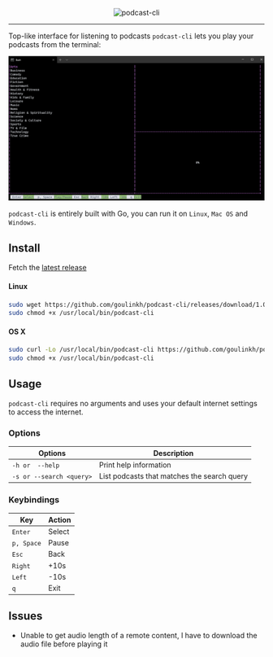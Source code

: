 <p align="center"><img width="200px" src="/resources/img/logo.png" alt="podcast-cli"/></p>


___

Top-like interface for listening to podcasts
`podcast-cli` lets you play your podcasts from the terminal:
<p align="center"><img src="/resources/img/demo.gif" alt="podcast-cli"/></p>

`podcast-cli` is entirely built with Go, you can run it on `Linux`, `Mac OS` and `Windows`.

## Install
Fetch the [latest release](https://github.com/goulinkh/podcast-cli/releases)

#### Linux

```bash
sudo wget https://github.com/goulinkh/podcast-cli/releases/download/1.0.0/podcast-cli-1.0.0-linux-amd64 -O /usr/local/bin/podcast-cli
sudo chmod +x /usr/local/bin/podcast-cli
```

#### OS X

```bash
sudo curl -Lo /usr/local/bin/podcast-cli https://github.com/goulinkh/podcast-cli/releases/download/1.0.0/podcast-cli-1.0.0-darwin-amd64
sudo chmod +x /usr/local/bin/podcast-cli
```

## Usage
`podcast-cli` requires no arguments and uses your default internet settings to access the internet.

### Options

| Options                  | Description                                 |
| ------------------------ | ------------------------------------------- |
| `-h or  --help`          | Print help information                      |
| `-s or --search <query>` | List podcasts that matches the search query |

### Keybindings

| Key        | Action |
| ---------- | ------ |
| `Enter`    | Select |
| `p, Space` | Pause  |
| `Esc`      | Back   |
| `Right`    | +10s   |
| `Left`     | -10s   |
| `q`        | Exit   |


## Issues

* Unable to get audio length of a remote content, I have to download the audio file before playing it


